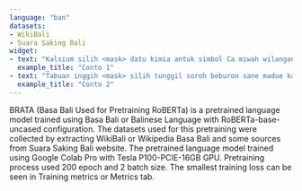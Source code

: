 ```yaml
---
language: "ban"
datasets:
- WikiBali
- Suara Saking Bali
widget:
- text: "Kalsium silih <mask> datu kimia antuk simbol Ca miwah wilangan atom 20."
  example_title: "Conto 1"
- text: "Tabuan inggih <mask> silih tunggil soroh beburon sane madue kampid."
  example_title: "Conto 2"
---
```


BRATA (Basa Bali Used for Pretraining RoBERTa) is a pretrained language model trained using Basa Bali or Balinese Language with RoBERTa-base-uncased configuration. The datasets used for this pretraining were collected by extracting WikiBali or Wikipedia Basa Bali and some sources from Suara Saking Bali website. The pretrained language model trained using Google Colab Pro with Tesla P100-PCIE-16GB GPU. Pretraining process used 200 epoch and 2 batch size. The smallest training loss can be seen in Training metrics or Metrics tab.